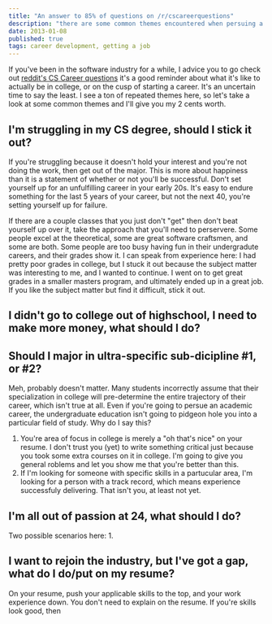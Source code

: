 ```yaml
--- 
title: "An answer to 85% of questions on /r/cscareerquestions"
description: "there are some common themes encountered when persuing a career in computer science, I'm going to answer some of the most common"
date: 2013-01-08 
published: true
tags: career development, getting a job
--- 
```

If you've been in the software industry for a while, I advice you to go check out [reddit's CS Career questions](http://www.reddit.com/r/cscareerquestions/ "/r/cscareerquestions") it's a good reminder about what it's like to actually be in college, or on the cusp of starting a career. It's an uncertain time to say the least. I see a ton of repeated themes here, so let's take a look at some common themes and I'll give you my 2 cents worth. 

## I'm struggling in my CS degree, should I stick it out?
If you're struggling because it doesn't hold your interest and you're not doing the work, then get out of the major. This is more about happiness than it is a statement of whether or not you'll be successful. Don't set yourself up for an unfulfilling career in your early 20s. It's easy to endure something for the last 5 years of your career, but not the next 40, you're setting yourself up for failure.

If there are a couple classes that you just don't "get" then don't beat yourself up over it, take the approach that you'll need to perservere. Some people excel at the theoretical, some are great software craftsmen, and some are both. Some people are too busy having fun in their undergradute careers, and their grades show it. I can speak from experience here: I had pretty poor grades in college, but I stuck it out because the subject matter was interesting to me, and I wanted to continue. I went on to get great grades in a smaller masters program, and ultimately ended up in a great job. If you like the subject matter but find it difficult, stick it out. 

## I didn't go to college out of highschool, I need to make more money, what should I do?

## Should I major in ultra-specific sub-dicipline #1, or #2?
Meh, probably doesn't matter. Many students incorrectly assume that their specialization in college will pre-determine the entire trajectory of their career, which isn't true at all. Even if you're going to persue an academic career, the undergraduate education isn't going to pidgeon hole you into a particular field of study. Why do I say this?

1. You're area of focus in college is merely a "oh that's nice" on your resume. I don't trust you (yet) to write something critical just because you took some extra courses on it in college. I'm going to give you general roblems and let you show me that you're better than this. 
2. If I'm looking for someone with specific skills in a partucular area, I'm looking for a person with a track record, which means experience successfuly delivering. That isn't you, at least not yet. 

## I'm all out of passion at 24, what should I do?
Two possible scenarios here:
1. 

## I want to rejoin the industry, but I've got a gap, what do I do/put on my resume?
On your resume, push your applicable skills to the top, and your work experience down. You don't need to explain on the resume. If you're skills look good, then 
